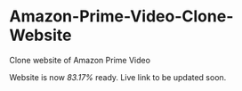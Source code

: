 # Amazon-Prime-Video-Clone-Website
Clone website of Amazon Prime Video

Website is now _83.17%_ ready.
Live link to be updated soon.
